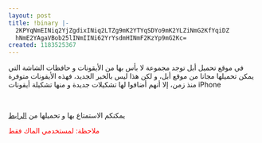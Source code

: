 ```yaml
---
layout: post
title: !binary |-
  2KPYqNmEINiq2YjZgdixINiq2LTZg9mK2YTYqSDYo9mK2YLZiNmG2KfYqiDZ
  hNmE2YAgaVBob25lINmIINi62YrYsdmHINmF2KzYp9mG2Kc=
created: 1183525367
---
```

<p>في موقع تحميل أبل توجد مجموعة لا بأس بها من الأيقونات و حافظات الشاشة التي يمكن تحميلها مجانا من موقع أبل، و لكن هذا ليس بالخبر الجديد، فهذه الأيقونات متوفرة منذ زمن، إلا أنهم أضافوا لها تشكيلات جديدة و منها تشكيلة أيقونات iPhone</p>
<p>&nbsp;</p>
<p>يمكنكم الاستمتاع بها و تحميلها من <a href="http://www.apple.com/downloads/macosx/icons_screensavers/">الرابط</a></p>
<p><font color="#ff0000">ملاحظة: لمستخدمي الماك فقط </font></p>
